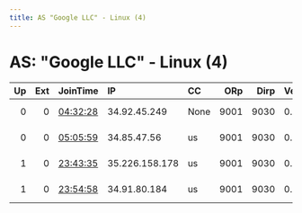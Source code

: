 ```yaml
---
title: AS "Google LLC" - Linux (4)
---
```


# AS: "Google LLC" - Linux (4)

|   Up |   Ext | JoinTime                                                                                            | IP             | CC   |   ORp |   Dirp | Version   | Contact                   | Nickname         |   eFamMembers |
|-----:|------:|:----------------------------------------------------------------------------------------------------|:---------------|:-----|------:|-------:|:----------|:--------------------------|:-----------------|--------------:|
|    0 |     0 | [04:32:28](https://metrics.torproject.org/rs.html#details/088089C4DB81E4F80999B60F4D5515BBEAED5039) | 34.92.45.249   | None |  9001 |   9030 | 0.4.2.7   | dybbss.tk tor-relay.co    | myrelay          |             1 |
|    0 |     0 | [05:05:59](https://metrics.torproject.org/rs.html#details/7FA5C849936E829257FD4BDAC7048BBD0854A438) | 34.85.47.56    | us   |  9001 |   9030 | 0.4.2.7   | dybbss.tk tor-relay.co    | what             |             1 |
|    1 |     0 | [23:43:35](https://metrics.torproject.org/rs.html#details/EB2211621CA90F2B00D3809631F306260914D296) | 35.226.158.178 | us   |  9001 |   9030 | 0.4.2.7   | 35 dot 226 dot 158 dot 17 | goodrelay        |             1 |
|    1 |     0 | [23:54:58](https://metrics.torproject.org/rs.html#details/2FFEB89F1E3B05812A9A65181E08D704EE0A6ECC) | 34.91.80.184   | us   |  9001 |   9030 | 0.4.2.7   | vitalikepifantsev at yand | NetherlandsRelay |             1 |
